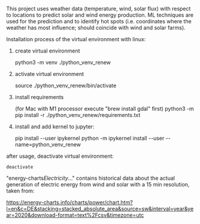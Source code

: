 This project uses weather data (temperature, wind, solar flux) with respect to locations to predict solar and wind energy production. ML techniques are used for the prediction and to identify hot spots (i.e. coordinates where the weather has most influence; should coincide with wind and solar farms).

Installation process of the virtual environment with linux:

1. create virtual environment

   python3 -m venv ./python_venv_renew

2. activate virtual environment

   source ./python_venv_renew/bin/activate

3. install requirements

   (for Mac with M1 processor execute "brew install gdal" first)
   python3 -m pip install -r ./python_venv_renew/requirements.txt

4. install and add kernel to jupyter:

   pip install --user ipykernel
   python -m ipykernel install --user --name=python_venv_renew

after usage, deactivate virtual environment:

    deactivate

"energy-charts*Electricity*..." contains historical data about the
actual generation of electric energy from wind and solar with a 15 min
resolution, taken from:

https://energy-charts.info/charts/power/chart.htm?l=en&c=DE&stacking=stacked_absolute_area&source=sw&interval=year&year=2020&download-format=text%2Fcsv&timezone=utc
